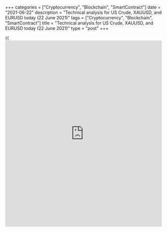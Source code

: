 +++
categories = ["Cryptocurrency", "Blockchain", "SmartContract"]
date = "2021-06-22"
description = "Technical analysis for US Crude, XAUUSD, and EURUSD today (22 June 2021)"
tags = ["Cryptocurrency", "Blockchain", "SmartContract"]
title = "Technical analysis for US Crude, XAUUSD, and EURUSD today (22 June 2021)"
type = "post"
+++

{{<iframe id="large-banner" src="https://www.bounty.group/#slide=7.0" width="100%" height="600" scrolling="no" style="border: 0px solid rgb(216, 221, 230); border-radius: 3px;">}}

2021-06-22

2021-06-22

Short-term analysis for oil, gold, and EURUSD for 22.06.2021Alex
Rodionov

I welcome my fellow traders! I have made a price forecast for US Crude,
XAUUSD, and EURUSD using a combination of margin zones methodology and
technical analysis. Based on the market analysis, I suggest entry
signals for intraday traders.

The euro is trading in a short-term downtrend, the border of which is at
level 1.1921.

The article covers the following subjects:

## Oil price forecast for today: USCrude analysis

Yesterday, a short-term oil uptrend continued, as a result, the Target
Zone 2 72.64 - 72.11 was broken out. The next growth target is Gold Zone
2 75.03 - 74.76.

It is profitable to look for new oil purchases at strong support zones.
Additional Zone 71.81 - 71.68 and Intermediary Zone 70.49 - 70.22 are
among the strong supports at the moment.

Today it is reasonable to wait for a correction in the levels indicated
above and look for a new buy pattern with the target at 73.05.

### [USCrude][1] trading ideas for today:

Open buy positions according to the pattern in 71.81 - 70.97.
TakeProfit: 73.05. StopLoss: according to the pattern rules.

* * *

## Gold price forecast for today: XAUUSD analysis

Gold buyers are testing the border of the short-term downtrend 1794 -
1783. Until the price breaks out the zone, it is profitable to look for
sales according to the pattern. As soon as level 1794 is broken out,
enter gold purchases.

The sales target will be the June 18 low. After the trend reversal, the
target for purchases will be the upper Target Zone 1810 - 1805.

### [XAUUSD][2] trading ideas for today:

Sell according to the pattern in the zone of 1794 - 1783. TakeProfit:
1762. StopLoss: according to the pattern rules.

* * *

## Euro/Dollar forecast for today: EURUSD analysis

The euro is trading in a short-term downtrend, the border of which is at
level 1.1921. The trend's target is to reach the Gold Zone 2 1.1826 -
1.1817.

Now the price is trading in the supply zone 1.1921 - 1.1891. Today it is
profitable to look for a sell pattern. It would be reasonable to take a
part of profits at yesterday's low if the price moves in the direction
we need.

Euro purchases require a trend reversal by breaking out level 1.1921 and
price consolidation higher.

### [EURUSD][3] trading ideas for today:

Sell according to the pattern in the zone of 1.1921 - 1.1891.
TakeProfit: Gold Zone 2 1.1826 - 1.1817. StopLoss: according to the
pattern rules.

* * *

P.S. Did you like my article? Share it in social networks: it will be
the best “thank you" :)

Ask me questions and comment below. I’ll be glad to answer your
questions and give necessary explanations.

 **Useful links:**

  * I recommend trying to trade with a reliable broker [here][4]. The system allows you to trade by yourself or copy successful traders from all across the globe.
  * Use my promo-code BLOG for getting deposit bonus 50% on LiteForex platform. Just enter this code in the appropriate field while [depositing][5] your trading account.
  * Telegram chat for traders: <t.me/liteforexengchat>. We are sharing the signals and trading experience
  * Telegram channel with high-quality analytics, Forex reviews, training articles, and other useful things for traders <t.me/liteforex>

## Price chart of EURUSD in real time mode

The content of this article reflects the author’s opinion and does not
necessarily reflect the official position of LiteForex. The material
published on this page is provided for informational purposes only and
should not be considered as the provision of investment advice for the
purposes of Directive 2004/39/EC.

Rate this article:

{{value}}

( {{count}} {{title}} )

   1. my.liteforex.com/trading?type=oil
   2. my.liteforex.com/trading/chart?symbol=XAUUSD&returnUrl=true
   3. my.liteforex.com/trading/chart?symbol=EURUSD&returnUrl=true
   4. my.liteforex.com/?category=analysts-opinions&slug=short-term-analysis-for-oil-gold-and-eurusd-for-22062021&openPopup=%2Fregistration%2Fpopup&utm_source=blog&utm_medium=article&utm_campaign=bonus
   5. my.liteforex.com/deposit/?category=analysts-opinions&slug=short-term-analysis-for-oil-gold-and-eurusd-for-22062021&promo_code=BLOG&utm_source=blog&utm_medium=article&utm_campaign=bonus